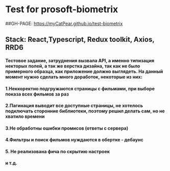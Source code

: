 # Test for prosoft-biometrix

##GH-PAGE: https://myCatPear.github.io/test-biometrix

## Stack: React,Typescript, Redux toolkit, Axios, RRD6

#### Тестовое задание, затруднения вызвала API, а именно типизация некторых полей, а так же верстка дизайна, так как не было примерного образца, как приложение должно выглядеть. На данный момент нужно сделать много доработок, некоторые из них:
#### 1.Неккоректно подгружаются страницы с фильмами, при выборе показа всех фильмов за раз
#### 2.Пагинация выводит все доступные страницы, не хотелось подключать сторонние библиотеки, поэтому решил делать сам, но не хватило времени 
#### 3.Не обработны ошибки промисов (ответы с сервера)
#### 4.Фильтры и поиск фильмов нуждаются в обертке - дебаунс
#### 5. Не реализована фича по скрытию настроек
#### и т.д.